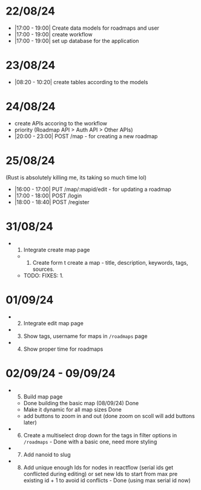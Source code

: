 # 22/08/24

- |17:00 - 19:00| Create data models for roadmaps and user
- |17:00 - 19:00| create workflow
- |17:00 - 19:00| set up database for the application

# 23/08/24

- |08:20 - 10:20| create tables according to the models

# 24/08/24

- create APIs accoring to the workflow
- priority (Roadmap API > Auth API > Other APIs)
- |20:00 - 23:00| POST /map - for creating a new roadmap

# 25/08/24

(Rust is absolutely killing me, its taking so much time lol)

- |16:00 - 17:00| PUT /map/:mapid/edit - for updating a roadmap
- |17:00 - 18:00| POST /login
- |18:00 - 18:40| POST /register

# 31/08/24

- 1. Integrate create map page
  - 1. Create form t create a map - title, description, keywords, tags, sources.
  - TODO: FIXES:
    1.

# 01/09/24

- 2. Integrate edit map page
- 3. Show tags, username for maps in `/roadmaps` page
- 4. Show proper time for roadmaps

# 02/09/24 - 09/09/24

- 5. Build map page
  - Done building the basic map (08/09/24) Done
  - Make it dynamic for all map sizes Done
  - add buttons to zoom in and out (done zoom on scoll will add buttons later)
- 6. Create a multiselect drop down for the tags in filter options in `/roadmaps` - Done with a basic one, need more styling
- 7. Add nanoid to slug
- 8. Add unique enough Ids for nodes in reactflow (serial ids get conflicted during editing) or set new Ids to start from max pre existing id + 1 to avoid id conflicts - Done (using max serial id now)
